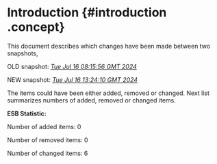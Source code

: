 # Introduction {#introduction .concept}

This document describes which changes have been made between two snapshots,

OLD snapshot: *[Tue Jul 16 08:15:56 GMT 2024](../../1721117756264/html/index.md)*

NEW snapshot: *[Tue Jul 16 13:24:10 GMT 2024](../../1721136250430/html/index.md)*

The items could have been either added, removed or changed. Next list summarizes numbers of added, removed or changed items.

**ESB Statistic:**

Number of added items: 0

Number of removed items: 0

Number of changed items: 6

